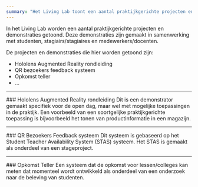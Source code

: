 ```yaml
---
summary: "Het Living Lab toont een aantal praktijkgerichte projecten en demonstrators gemaakt door studenten, stagiairs/stagiaires en medewerkers."
---
```

In het Living Lab worden een aantal praktijkgerichte projecten en demonstraties getoond. Deze demonstraties zijn gemaakt in samenwerking met studenten, stagiairs/stagiaires en medewerkers/docenten.

De projecten en demonstraties die hier worden getoond zijn:
* Hololens Augmented Reality rondleiding
* QR bezoekers feedback systeem
* Opkomst teller
* ...

<hr>
### Hololens Augmented Reality rondleiding
Dit is een demonstrator gemaakt specifiek voor de open dag, maar wel met mogelijke toepassingen in de praktijk. Een voorbeeld van een soortgelijke praktijkgerichte toepassing is bijvoorbeeld het tonen van productinformatie in een magazijn.

<hr>
### QR Bezoekers Feedback systeem
Dit systeem is gebaseerd op het Student Teacher Availability System (STAS) systeem. Het STAS is gemaakt als onderdeel van een stageproject.

<hr>
### Opkomst Teller
Een systeem dat de opkomst voor lessen/colleges kan meten dat momenteel wordt ontwikkeld als onderdeel van een onderzoek naar de beleving van studenten.
